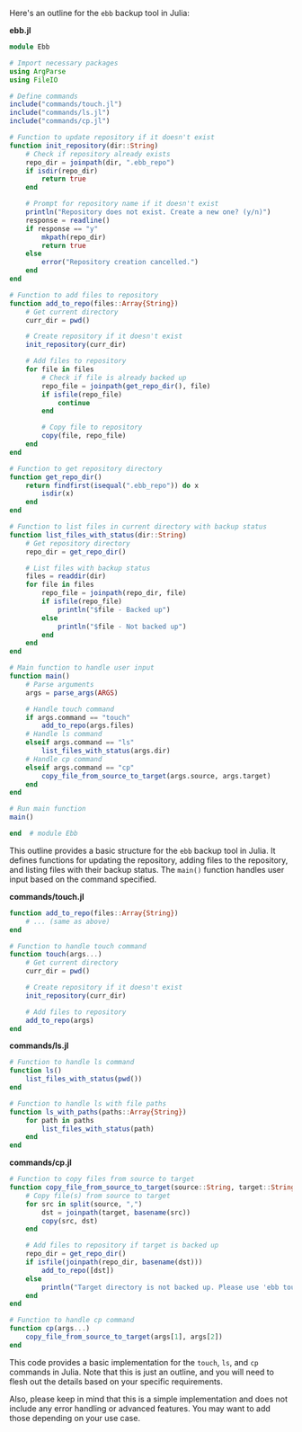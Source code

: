 Here's an outline for the `ebb` backup tool in Julia:

**ebb.jl**
```julia
module Ebb

# Import necessary packages
using ArgParse
using FileIO

# Define commands
include("commands/touch.jl")
include("commands/ls.jl")
include("commands/cp.jl")

# Function to update repository if it doesn't exist
function init_repository(dir::String)
    # Check if repository already exists
    repo_dir = joinpath(dir, ".ebb_repo")
    if isdir(repo_dir)
        return true
    end

    # Prompt for repository name if it doesn't exist
    println("Repository does not exist. Create a new one? (y/n)")
    response = readline()
    if response == "y"
        mkpath(repo_dir)
        return true
    else
        error("Repository creation cancelled.")
    end
end

# Function to add files to repository
function add_to_repo(files::Array{String})
    # Get current directory
    curr_dir = pwd()

    # Create repository if it doesn't exist
    init_repository(curr_dir)

    # Add files to repository
    for file in files
        # Check if file is already backed up
        repo_file = joinpath(get_repo_dir(), file)
        if isfile(repo_file)
            continue
        end

        # Copy file to repository
        copy(file, repo_file)
    end
end

# Function to get repository directory
function get_repo_dir()
    return findfirst(isequal(".ebb_repo")) do x
        isdir(x)
    end
end

# Function to list files in current directory with backup status
function list_files_with_status(dir::String)
    # Get repository directory
    repo_dir = get_repo_dir()

    # List files with backup status
    files = readdir(dir)
    for file in files
        repo_file = joinpath(repo_dir, file)
        if isfile(repo_file)
            println("$file - Backed up")
        else
            println("$file - Not backed up")
        end
    end
end

# Main function to handle user input
function main()
    # Parse arguments
    args = parse_args(ARGS)

    # Handle touch command
    if args.command == "touch"
        add_to_repo(args.files)
    # Handle ls command
    elseif args.command == "ls"
        list_files_with_status(args.dir)
    # Handle cp command
    elseif args.command == "cp"
        copy_file_from_source_to_target(args.source, args.target)
    end
end

# Run main function
main()

end  # module Ebb
```
This outline provides a basic structure for the `ebb` backup tool in Julia. It defines functions for updating the repository, adding files to the repository, and listing files with their backup status. The `main()` function 
handles user input based on the command specified.

**commands/touch.jl**
```julia
function add_to_repo(files::Array{String})
    # ... (same as above)
end

# Function to handle touch command
function touch(args...)
    # Get current directory
    curr_dir = pwd()

    # Create repository if it doesn't exist
    init_repository(curr_dir)

    # Add files to repository
    add_to_repo(args)
end
```
**commands/ls.jl**
```julia
# Function to handle ls command
function ls()
    list_files_with_status(pwd())
end

# Function to handle ls with file paths
function ls_with_paths(paths::Array{String})
    for path in paths
        list_files_with_status(path)
    end
end
```
**commands/cp.jl**
```julia
# Function to copy files from source to target
function copy_file_from_source_to_target(source::String, target::String)
    # Copy file(s) from source to target
    for src in split(source, ",")
        dst = joinpath(target, basename(src))
        copy(src, dst)
    end

    # Add files to repository if target is backed up
    repo_dir = get_repo_dir()
    if isfile(joinpath(repo_dir, basename(dst)))
        add_to_repo([dst])
    else
        println("Target directory is not backed up. Please use 'ebb touch' command.")
    end
end

# Function to handle cp command
function cp(args...)
    copy_file_from_source_to_target(args[1], args[2])
end
```
This code provides a basic implementation for the `touch`, `ls`, and `cp` commands in Julia. Note that this is just an outline, and you will need to flesh out the details based on your specific requirements.

Also, please keep in mind that this is a simple implementation and does not include any error handling or advanced features. You may want to add those depending on your use case.
